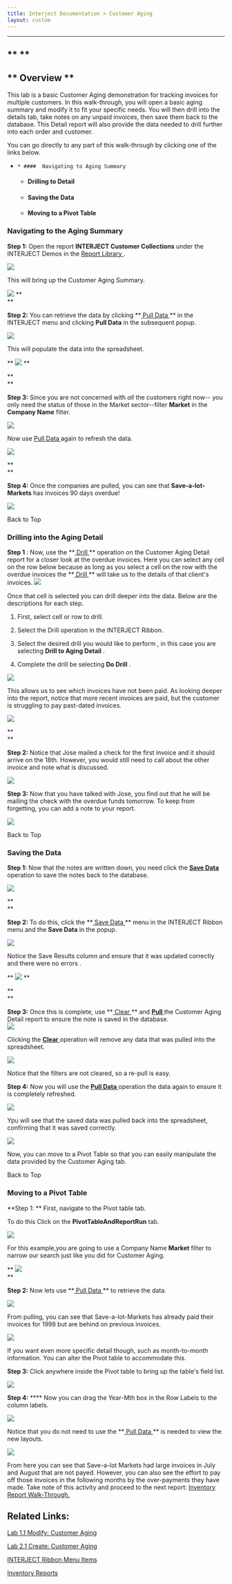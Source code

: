```yaml
---
title: Interject Documentation > Customer Aging
layout: custom
---
```

* * *

##  ** **

##  ** Overview  **

This lab is a basic Customer Aging demonstration for tracking invoices for multiple customers. In this walk-through, you will open a basic aging summary and modify it to fit your specific needs. You will then drill into the details tab, take notes on any unpaid invoices, then save them back to the database. This Detail report will also provide the data needed to drill further into each order and customer. 

You can go directly to any part of this walk-through by clicking one of the links below.   


  *     * ####  Navigating to Aging Summary 

    * ####  Drilling to Detail 

    * ####  Saving the Data 

    * ####  Moving to a Pivot Table 




###  Navigating to the Aging Summary 

**Step 1:** Open the report **INTERJECT Customer Collections** under the INTERJECT Demos  in the [ Report Library ](https://interject.atlassian.net/wiki/display/ID/Report+Library+Basics) . 

![](attachments/128091294/129568273.png)

  


This will bring up the Customer Aging Summary. 

![](attachments/128091294/128404716.png) **  
**

  


**Step 2:** You can retrieve the data by clicking  **[ Pull Data ](/wPortal/INTERJECT-Ribbon-Menu-Items_83689479.html) ** in the INTERJECT menu and clicking **Pull Data** in the subsequent popup. 

![](attachments/128091294/128369916.png)

  


This will populate the data into the spreadsheet. 

** ![](attachments/128091294/128324822.png) **

**  
**

**Step 3:** Since you are not concerned with _all_ the customers right now-- you only need the status of those in the Market sector--filter **Market** in the **Company Name** filter. 

![](attachments/128091294/128361857.png)

  


Now use [ Pull Data ](/wPortal/INTERJECT-Ribbon-Menu-Items_83689479.html) again to refresh the data. 

![](attachments/128091294/128369955.png)

**  
**

**Step 4:** Once the companies are pulled, you can see that **Save-a-lot-Markets** has invoices 90 days overdue! 

![](attachments/128091294/128222021.png)

Back to Top 

###  Drilling into the Aging Detail 

**Step 1** : Now, use the  **[ Drill ](https://interject.atlassian.net/wiki/display/ID/Interject+Ribbon+Menu+Items#InterjectRibbonMenuItems-DrillData) ** operation  on the Customer Aging Detail report for a closer look at the overdue invoices. Here you can select any cell on the row below because as long as you select a cell on the row with the overdue invoices the **[ Drill ](https://interject.atlassian.net/wiki/content-only/viewpage.action?pageId=83689479&iframeId=fallback-mode&user_key=ff8080814d41a454014d440734dd0001&user_id=MariaH&xdm_e=https://interject.atlassian.net/&xsm_c=fallback-mode-fake-key__7710171127443668&cp=/wiki&cv=0.0.0-fallback-mode&lic=none#InterjectRibbonMenuItems-DrillData) ** will take us to the details of that client's invoices.  ![](attachments/128091294/128363066.png)   


  


Once that cell is selected you can drill deeper into the data. Below are the descriptions for each step. 

  1. First, select cell or row to drill. 
  2. Select the Drill operation in the INTERJECT Ribbon.   

  3. Select the desired drill you would like to perform , in this case you are selecting **Drill to Aging Detail** .   

  4. Complete the drill be selecting **Do Drill** . 



![](attachments/128091294/128376566.png)   


  


This allows us to see which invoices have not been paid. As looking deeper into the report, notice that more recent invoices are paid, but the customer is struggling to pay past-dated invoices. 

![](attachments/128091294/128370262.png)

**  
**

**Step 2:** Notice that Jose mailed a check for the first invoice and it should arrive on the 18th. However, you would still need to call about the other invoice and note what is discussed. 

![](attachments/128091294/128370300.png)

  


**Step 3:** Now that you have talked with Jose, you find out that he will be mailing the check with the overdue funds tomorrow. To keep from forgetting, you can add a note to your report. 

![](attachments/128091294/129568522.png)

Back to Top 

###  Saving the Data 

**Step 1:** Now that the notes are written down, you need click the [ **Save Data** ](https://interject.atlassian.net/wiki/display/ID/Interject+Ribbon+Menu+Items#InterjectRibbonMenuItems-SaveData) operation to save the notes back to the database. 

![](attachments/128091294/129568557.png)

**  
**

**Step 2:** To do this, click the **[ Save Data ](https://interject.atlassian.net/wiki/display/ID/Interject+Ribbon+Menu+Items#InterjectRibbonMenuItems-SaveData) ** menu in the INTERJECT Ribbon menu and the **Save Data** in the popup. 

![](attachments/128091294/128370470.png)

  


Notice the Save Results column and ensure that it was updated correctly and there were no errors  .   


** ![](attachments/128091294/128370649.png) **

**  
**

**Step 3:** Once this is complete, use **[ Clear ](https://interject.atlassian.net/wiki/content-only/viewpage.action?pageId=83689479&iframeId=fallback-mode&user_key=ff8080814d41a454014d440734dd0001&user_id=MariaH&xdm_e=https://interject.atlassian.net/&xsm_c=fallback-mode-fake-key__7710171127443668&cp=/wiki&cv=0.0.0-fallback-mode&lic=none#InterjectRibbonMenuItems-PullData) ** and [ **Pull** ](https://interject.atlassian.net/wiki/content-only/viewpage.action?pageId=83689479&iframeId=fallback-mode&user_key=ff8080814d41a454014d440734dd0001&user_id=MariaH&xdm_e=https://interject.atlassian.net/&xsm_c=fallback-mode-fake-key__7710171127443668&cp=/wiki&cv=0.0.0-fallback-mode&lic=none#InterjectRibbonMenuItems-PullData) the Customer Aging Detail report to ensure the note is saved in the database.    
![](attachments/128091294/128370922.png)

  


Clicking the [ **Clear** ](https://interject.atlassian.net/wiki/content-only/viewpage.action?pageId=83689479&iframeId=fallback-mode&user_key=ff8080814d41a454014d440734dd0001&user_id=MariaH&xdm_e=https://interject.atlassian.net/&xsm_c=fallback-mode-fake-key__4258975169163317&cp=/wiki&cv=0.0.0-fallback-mode&lic=none#InterjectRibbonMenuItems-PullData) operation will remove any data that was pulled into the spreadsheet. 

![](attachments/128091294/128362550.png)   


  


Notice that the filters are not cleared, so a re-pull is easy. 

**Step 4:** Now you will use the [ **Pull Data** ](https://interject.atlassian.net/wiki/display/ID/Interject+Ribbon+Menu+Items#InterjectRibbonMenuItems-PullData) operation the data again to ensure it is completely refreshed. 

![](attachments/128091294/128371129.png)

  


Ypu will see that the saved data was pulled back into the spreadsheet, confirming that it was saved correctly. 

![](attachments/128091294/128380536.png)

  


Now, you can move to a Pivot Table so that you can easily manipulate the data provided by the Customer Aging tab. 

Back to Top 

###  Moving to a Pivot Table 

**Step 1: ** First, navigate to the Pivot table tab. 

To do this Click on the **PivotTableAndReportRun** tab. 

![](attachments/128091294/128362930.png)

  
For this example,you are going to use a Company Name **Market** filter to narrow our search just like you did for Customer Aging. 

** ![](attachments/128091294/128361333.png?width=880)   
**

  


**Step 2:** Now lets use **[ Pull Data ](https://interject.atlassian.net/wiki/content-only/viewpage.action?pageId=83689479&iframeId=fallback-mode&user_key=ff8080814d41a454014d440734dd0001&user_id=MariaH&xdm_e=https://interject.atlassian.net/&xsm_c=fallback-mode-fake-key__7710171127443668&cp=/wiki&cv=0.0.0-fallback-mode&lic=none#InterjectRibbonMenuItems-PullData) ** to retrieve the data. 

![](attachments/128091294/129568892.png?width=857)

  


From pulling, you can see that Save-a-lot-Markets has already paid their invoices for 1998 but are behind on previous invoices. 

![](attachments/128091294/128371693.png)

  


If you want even more specific detail though, such as month-to-month information. You can alter the Pivot table to accommodate this. 

**Step 3:** Click anywhere inside the Pivot table to bring up the table's field list. 

![](attachments/128091294/128361591.png)   


  


**Step 4:** **** Now you can drag the Year-Mth box in the Row Labels to the column labels. 

![](attachments/128091294/128298833.gif?width=200)

  


Notice that you do not need to use the **[ Pull Data ](https://interject.atlassian.net/wiki/content-only/viewpage.action?pageId=83689479&iframeId=fallback-mode&user_key=ff8080814d41a454014d440734dd0001&user_id=MariaH&xdm_e=https://interject.atlassian.net/&xsm_c=fallback-mode-fake-key__7710171127443668&cp=/wiki&cv=0.0.0-fallback-mode&lic=none#InterjectRibbonMenuItems-PullData) ** is needed to view the new layouts. 

![](attachments/128091294/128299178.png)

  


From here you can see that Save-a-lot Markets had large invoices in July and August that are not payed. However, you can also see the effort to pay off those invoices in the following months by the over-payments they have made.  Take note of this activity and proceed to the next report: [ Inventory Report Walk-Through. ](https://interject.atlassian.net/wiki/display/ID/Inventory+Reports)

  


##  Related Links: 

[ Lab 1.1 Modify: Customer Aging ](/wGetStarted/128428927.html)

[ Lab 2.1 Create: Customer Aging ](/wGetStarted/128429314.html)

[ INTERJECT Ribbon Menu Items ](INTERJECT-Ribbon-Menu-Items_83689479.html)

[ Inventory Reports ](/wAbout/Inventory-Reports_128091499.html)

  

